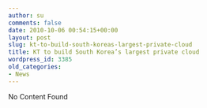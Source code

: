 ```yaml
---
author: su
comments: false
date: 2010-10-06 00:54:15+00:00
layout: post
slug: kt-to-build-south-koreas-largest-private-cloud
title: KT to build South Korea’s largest private cloud
wordpress_id: 3385
old_categories:
- News
---
```


No Content Found
